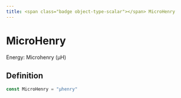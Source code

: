 ```yaml
---
title: <span class="badge object-type-scalar"></span> MicroHenry
---
```

# <span class="badge object-type-scalar"></span> MicroHenry

Energy: Microhenry (µH)

## Definition

```go
const MicroHenry = "µhenry"
```
